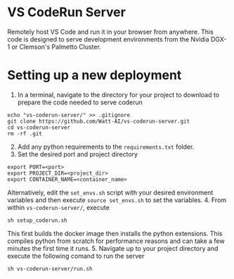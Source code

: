 # VS CodeRun Server
Remotely host VS Code and run it in your browser from anywhere. This code is designed to serve development 
environments from the Nvidia DGX-1 or Clemson's Palmetto Cluster. 

# Setting up a new deployment
1. In a terminal, navigate to the directory for your project to download to prepare the code needed to serve coderun
```shell
echo "vs-coderun-server/" >> .gitignore
git clone https://github.com/Watt-AI/vs-coderun-server.git
cd vs-coderun-server
rm -rf .git
```
2. Add any python requirements to the `requirements.txt` folder.
3. Set the desired port and project directory
```shell
export PORT=<port>
export PROJECT_DIR=<project_dir>
export CONTAINER_NAME=<container_name>
```
Alternatively, edit the `set_envs.sh` script with your desired environment variables and then
execute `source set_envs.sh` to set the variables.
4. From within `vs-coderun-server/`, execute
```shell
sh setup_coderun.sh
```
This first builds the docker image then installs the python extensions. 
This compiles python from scratch for performance
reasons and can take a few minutes the first time it runs.
5. Navigate up to your project directory and execute the following comand to run the server
```shell
sh vs-coderun-server/run.sh
```
